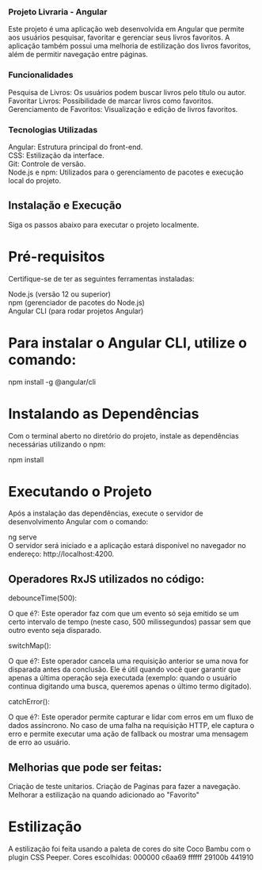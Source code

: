 ### Projeto Livraria - Angular
Este projeto é uma aplicação web desenvolvida em Angular que permite aos usuários pesquisar, favoritar e gerenciar seus livros favoritos. A aplicação também possui uma melhoria de estilização dos livros favoritos, além de permitir navegação entre páginas.

### Funcionalidades
Pesquisa de Livros: Os usuários podem buscar livros pelo título ou autor. <br>
Favoritar Livros: Possibilidade de marcar livros como favoritos.<br>
Gerenciamento de Favoritos: Visualização e edição de livros favoritos.<br>

### Tecnologias Utilizadas
Angular: Estrutura principal do front-end.<br>
CSS: Estilização da interface.<br>
Git: Controle de versão.<br>
Node.js e npm: Utilizados para o gerenciamento de pacotes e execução local do projeto.<br>


## Instalação e Execução
Siga os passos abaixo para executar o projeto localmente.

# Pré-requisitos
Certifique-se de ter as seguintes ferramentas instaladas:<br>

Node.js (versão 12 ou superior)<br>
npm (gerenciador de pacotes do Node.js)<br>
Angular CLI (para rodar projetos Angular)<br>

# Para instalar o Angular CLI, utilize o comando:

npm install -g @angular/cli

# Instalando as Dependências
Com o terminal aberto no diretório do projeto, instale as dependências necessárias utilizando o npm:<br>

npm install
<br>
# Executando o Projeto
Após a instalação das dependências, execute o servidor de desenvolvimento Angular com o comando:<br>

ng serve
<br>
O servidor será iniciado e a aplicação estará disponível no navegador no endereço: http://localhost:4200.

## Operadores RxJS utilizados no código:
debounceTime(500):

O que é?: Este operador faz com que um evento só seja emitido se um certo intervalo de tempo (neste caso, 500 milissegundos) passar sem que outro evento seja disparado.

switchMap():

O que é?: Este operador cancela uma requisição anterior se uma nova for disparada antes da conclusão. Ele é útil quando você quer garantir que apenas a última operação seja executada (exemplo: quando o usuário continua digitando uma busca, queremos apenas o último termo digitado).

catchError():

O que é?: Este operador permite capturar e lidar com erros em um fluxo de dados assíncrono. No caso de uma falha na requisição HTTP, ele captura o erro e permite executar uma ação de fallback ou mostrar uma mensagem de erro ao usuário.

## Melhorias que pode ser feitas:
Criação de teste unitarios.
Criação de Paginas para fazer a navegação.
Melhorar a estilização na quando adicionado ao "Favorito"

# Estilização
A estilização foi feita usando a paleta de cores do site Coco Bambu com o plugin CSS Peeper.
Cores escolhidas:
000000
c6aa69
ffffff
29100b
441910
